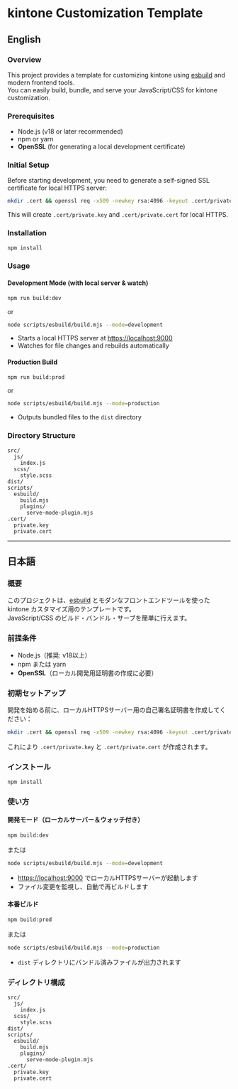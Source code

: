 # kintone Customization Template

## English

### Overview

This project provides a template for customizing kintone using [esbuild](https://esbuild.github.io/) and modern frontend tools.  
You can easily build, bundle, and serve your JavaScript/CSS for kintone customization.

### Prerequisites

- Node.js (v18 or later recommended)
- npm or yarn
- **OpenSSL** (for generating a local development certificate)

### Initial Setup

Before starting development, you need to generate a self-signed SSL certificate for local HTTPS server:

```sh
mkdir .cert && openssl req -x509 -newkey rsa:4096 -keyout .cert/private.key -out .cert/private.cert -days 9999 -nodes -subj /CN=127.0.0.1
```

This will create `.cert/private.key` and `.cert/private.cert` for local HTTPS.

### Installation

```sh
npm install
```

### Usage

#### Development Mode (with local server & watch)

```sh
npm run build:dev
```

or

```sh
node scripts/esbuild/build.mjs --mode=development
```

- Starts a local HTTPS server at [https://localhost:9000](https://localhost:9000)
- Watches for file changes and rebuilds automatically

#### Production Build

```sh
npm run build:prod
```

or

```sh
node scripts/esbuild/build.mjs --mode=production
```

- Outputs bundled files to the `dist` directory

### Directory Structure

```
src/
  js/
    index.js
  scss/
    style.scss
dist/
scripts/
  esbuild/
    build.mjs
    plugins/
      serve-mode-plugin.mjs
.cert/
  private.key
  private.cert
```

---

## 日本語

### 概要

このプロジェクトは、[esbuild](https://esbuild.github.io/) とモダンなフロントエンドツールを使った kintone カスタマイズ用のテンプレートです。  
JavaScript/CSS のビルド・バンドル・サーブを簡単に行えます。

### 前提条件

- Node.js（推奨: v18以上）
- npm または yarn
- **OpenSSL**（ローカル開発用証明書の作成に必要）

### 初期セットアップ

開発を始める前に、ローカルHTTPSサーバー用の自己署名証明書を作成してください：

```sh
mkdir .cert && openssl req -x509 -newkey rsa:4096 -keyout .cert/private.key -out .cert/private.cert -days 9999 -nodes -subj /CN=127.0.0.1
```

これにより `.cert/private.key` と `.cert/private.cert` が作成されます。

### インストール

```sh
npm install
```

### 使い方

#### 開発モード（ローカルサーバー＆ウォッチ付き）

```sh
npm build:dev
```

または

```sh
node scripts/esbuild/build.mjs --mode=development
```

- [https://localhost:9000](https://localhost:9000) でローカルHTTPSサーバーが起動します
- ファイル変更を監視し、自動で再ビルドします

#### 本番ビルド

```sh
npm build:prod
```

または

```sh
node scripts/esbuild/build.mjs --mode=production
```

- `dist` ディレクトリにバンドル済みファイルが出力されます

### ディレクトリ構成

```
src/
  js/
    index.js
  scss/
    style.scss
dist/
scripts/
  esbuild/
    build.mjs
    plugins/
      serve-mode-plugin.mjs
.cert/
  private.key
  private.cert
```
